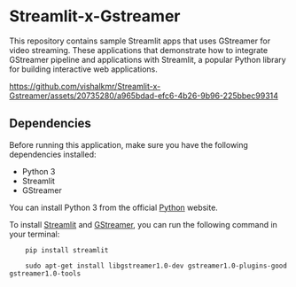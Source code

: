 # Streamlit-x-Gstreamer
 This repository contains sample Streamlit apps that uses GStreamer for video streaming. These applications that demonstrate how to integrate GStreamer pipeline and applications with Streamlit, a popular Python library for building interactive web applications.



https://github.com/vishalkmr/Streamlit-x-Gstreamer/assets/20735280/a965bdad-efc6-4b26-9b96-225bbec99314


 
## Dependencies
Before running this application, make sure you have the following dependencies installed:

- Python 3
- Streamlit
- GStreamer

You can install Python 3 from the official [Python](https://www.python.org/downloads/) website.

To install [Streamlit](https://docs.streamlit.io/library/get-started/installation) and [GStreamer](https://gstreamer.freedesktop.org/documentation/installing/index.html?gi-language=c), you can run the following command in your terminal:

```
    pip install streamlit
```

```
    sudo apt-get install libgstreamer1.0-dev gstreamer1.0-plugins-good gstreamer1.0-tools
```



